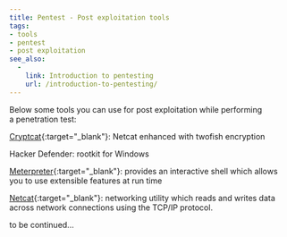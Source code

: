 ```yaml
---
title: Pentest - Post exploitation tools
tags:
- tools
- pentest
- post exploitation
see_also:
  -
    link: Introduction to pentesting
    url: /introduction-to-pentesting/
---
```

Below some tools you can use for post exploitation while performing a penetration test:

[Cryptcat](http://cryptcat.sourceforge.net/ "Cryptcat"){:target="_blank"}:
Netcat enhanced with twofish encryption

Hacker Defender:
rootkit for Windows

[Meterpreter](https://github.com/rapid7/meterpreter "Meterpreter"){:target="_blank"}:
provides an interactive shell which allows you to use extensible features at run time

[Netcat](http://netcat.sourceforge.net/ "Netcat"){:target="_blank"}:
networking utility which reads and writes data across network connections using the TCP/IP protocol.

<!--more-->

to be continued...
